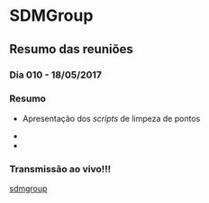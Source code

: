 # SDMGroup

## Resumo das reuniões

### Dia 010 - 18/05/2017

### Resumo
- Apresentação dos *scripts* de limpeza de pontos 

- 

- 


### Transmissão ao vivo!!!

[sdmgroup](https://appear.in/sdmgroup)
 



